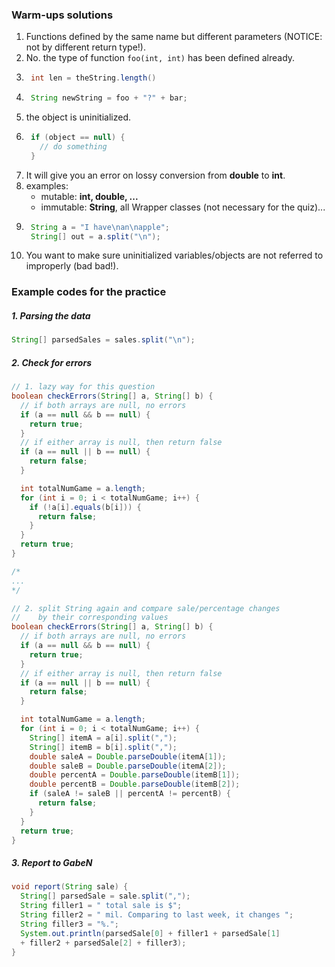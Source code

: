 ### Warm-ups solutions
  1. Functions defined by the same name but different parameters (NOTICE: not by different return type!).
  2. No. the type of function `foo(int, int)` has been defined already.
  3. ```java
      int len = theString.length()
      ```
  4. ```Java
      String newString = foo + "?" + bar;
      ```
  5. the object is uninitialized.
  6. ```java
      if (object == null) {
        // do something
      }
      ```
  7. It will give you an error on lossy conversion from **double** to **int**.
  8. examples:
      - mutable: **int, double, ...**
      - immutable: **String**, all Wrapper classes (not necessary for the quiz)...
  9. ```Java
      String a = "I have\nan\napple";
      String[] out = a.split("\n");
      ```
  10. You want to make sure uninitialized variables/objects are not referred to improperly (bad bad!).

### Example codes for the practice
##### 1. Parsing the data
```Java
String[] parsedSales = sales.split("\n");
```

##### 2. Check for errors
```Java
// 1. lazy way for this question
boolean checkErrors(String[] a, String[] b) {
  // if both arrays are null, no errors
  if (a == null && b == null) {
    return true;
  }
  // if either array is null, then return false
  if (a == null || b == null) {
    return false;
  }

  int totalNumGame = a.length;
  for (int i = 0; i < totalNumGame; i++) {
    if (!a[i].equals(b[i])) {
      return false;
    }
  }
  return true;
}

/*
...
*/

// 2. split String again and compare sale/percentage changes
//    by their corresponding values
boolean checkErrors(String[] a, String[] b) {
  // if both arrays are null, no errors
  if (a == null && b == null) {
    return true;
  }
  // if either array is null, then return false
  if (a == null || b == null) {
    return false;
  }

  int totalNumGame = a.length;
  for (int i = 0; i < totalNumGame; i++) {
    String[] itemA = a[i].split(",");
    String[] itemB = b[i].split(",");
    double saleA = Double.parseDouble(itemA[1]);
    double saleB = Double.parseDouble(itemA[2]);
    double percentA = Double.parseDouble(itemB[1]);
    double percentB = Double.parseDouble(itemB[2]);
    if (saleA != saleB || percentA != percentB) {
      return false;
    }
  }
  return true;
}
```

##### 3. Report to GabeN
```Java
void report(String sale) {
  String[] parsedSale = sale.split(",");
  String filler1 = " total sale is $";
  String filler2 = " mil. Comparing to last week, it changes ";
  String filler3 = "%.";
  System.out.println(parsedSale[0] + filler1 + parsedSale[1]
  + filler2 + parsedSale[2] + filler3);
}
```
